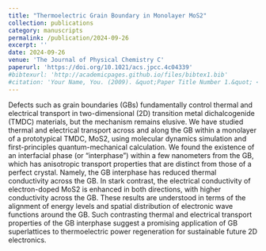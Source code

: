 ```yaml
---
title: "Thermoelectric Grain Boundary in Monolayer MoS2"
collection: publications
category: manuscripts
permalink: /publication/2024-09-26
excerpt: ''
date: 2024-09-26
venue: 'The Journal of Physical Chemistry C'
paperurl: 'https://doi.org/10.1021/acs.jpcc.4c04339'
#bibtexurl: 'http://academicpages.github.io/files/bibtex1.bib'
#citation: 'Your Name, You. (2009). &quot;Paper Title Number 1.&quot; <i>Journal 1</i>. 1(1).'
---
```

Defects such as grain boundaries (GBs) fundamentally control thermal and electrical transport in two-dimensional (2D) transition metal dichalcogenide (TMDC) materials, but the mechanism remains elusive. We have studied thermal and electrical transport across and along the GB within a monolayer of a prototypical TMDC, MoS2, using molecular dynamics simulation and first-principles quantum-mechanical calculation. We found the existence of an interfacial phase (or “interphase”) within a few nanometers from the GB, which has anisotropic transport properties that are distinct from those of a perfect crystal. Namely, the GB interphase has reduced thermal conductivity across the GB. In stark contrast, the electrical conductivity of electron-doped MoS2 is enhanced in both directions, with higher conductivity across the GB. These results are understood in terms of the alignment of energy levels and spatial distribution of electronic wave functions around the GB. Such contrasting thermal and electrical transport properties of the GB interphase suggest a promising application of GB superlattices to thermoelectric power regeneration for sustainable future 2D electronics.
